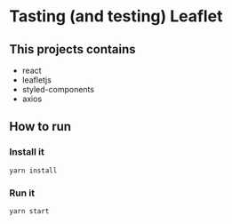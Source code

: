 # Tasting (and testing) Leaflet

## This projects contains
- react
- leafletjs
- styled-components
- axios

## How to run

### Install it
`yarn install`

### Run it
`yarn start`
